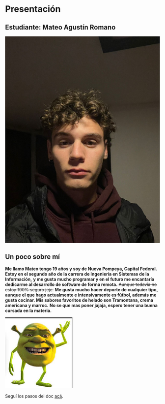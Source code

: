 # Presentación

## Estudiante: Mateo Agustín Romano


![mi foto](fotoPerfil.jpeg)

## Un poco sobre mí
**Me llamo Mateo tengo 19 años y soy de Nueva Pompeya, Capital Federal.**
**Estoy en el segundo año de la carrera de Ingeniería en Sistemas de la Información,**
**y me gusta mucho programar y en el futuro me encantaría dedicarme al desarrollo de software de forma remota.**
~~Aunque todavía no estoy 100% seguro jeje.~~
**Me gusta mucho hacer deporte de cualquier tipo, aunque el que hago actualmente e intensivamente es fútbol, además me gusta cocinar. Mis sabores favoritos de helado son Tramontana, crema americana y marroc.**
**No se que mas poner jajaja, espero tener una buena cursada en la materia.**

![foto](images.jfif)


Seguí los pasos del doc [acá](https://docs.google.com/document/d/e/2PACX-1vQkogtG88cmwEIXEuff291urSyrZUYHikLIoRTspUodvIg5OoaUJTi8n0vqPJ3XUSN65sqJALTBizeB/pub).
